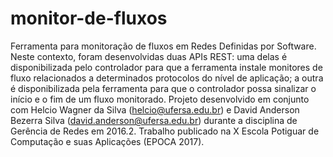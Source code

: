 # monitor-de-fluxos
Ferramenta para monitoração de fluxos em Redes Definidas por Software.
Neste contexto, foram desenvolvidas duas APIs REST: uma delas é disponibilizada pelo controlador para que a ferramenta instale monitores de fluxo relacionados a determinados protocolos do nível de aplicação; a outra é disponibilizada pela ferramenta para que o controlador possa sinalizar o início e o fim de um fluxo monitorado.
Projeto desenvolvido em conjunto com Helcio Wagner da Silva (helcio@ufersa.edu.br) e David Anderson Bezerra Silva (david.anderson@ufersa.edu.br) durante a disciplina de Gerência de Redes em 2016.2.
Trabalho publicado na X Escola Potiguar de Computação e suas Aplicações (EPOCA 2017).
